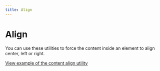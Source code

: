 ```yaml
---
title: Align
---
```


# Align

You can use these utilities to force the content inside an element to align center, left or right.

<a href="https://vanilla-framework.github.io/vanilla-framework/examples/utilities/content-align/"
    class="js-example">
    View example of the content align utility
</a>